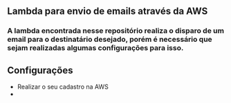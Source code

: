 ## Lambda para envio de emails através da AWS

### A lambda encontrada nesse repositório realiza o disparo de um email para o destinatário desejado, porém é necessário que sejam realizadas algumas configurações para isso.

## Configurações

* Realizar o seu cadastro na AWS
* 
